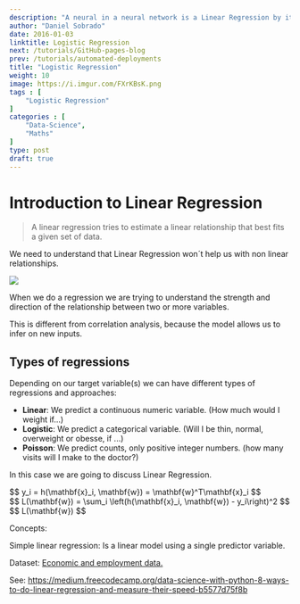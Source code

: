 ```yaml
---
description: "A neural in a neural network is a Linear Regression by itself, understanding linear regressions and its regularization techniques will help us understanding more advanced models."
author: "Daniel Sobrado"
date: 2016-01-03
linktitle: Logistic Regression
next: /tutorials/GitHub-pages-blog
prev: /tutorials/automated-deployments
title: "Logistic Regression"
weight: 10
image: https://i.imgur.com/FXrKBsK.png
tags : [
    "Logistic Regression"
]
categories : [
    "Data-Science",
    "Maths"
]
type: post
draft: true
---
```



# Introduction to Linear Regression

> A linear regression tries to estimate a linear relationship that best fits a given set of data.

We need to understand that Linear Regression won´t help us with non linear relationships.

![](https://imgur.com/sEceQfk)

When we do a regression we are trying to understand the strength and direction of the relationship between two or more variables.

This is different from correlation analysis, because the model allows us to infer on new inputs.

## Types of regressions

Depending on our target variable(s) we can have different types of regressions and approaches:

* **Linear**: We predict a continuous numeric variable. (How much would I weight if...)
* **Logistic**: We predict a categorical variable. (Will I be thin, normal, overweight or obesse, if ...)
* **Poisson**: We predict counts, only positive integer numbers. (how many visits will I make to the doctor?)

In this case we are going to discuss Linear Regression.

<div id="el"><span>$$ y_i = h(\mathbf{x}_i, \mathbf{w}) = \mathbf{w}^T\mathbf{x}_i $$</span></div>

<div id="el"><span>$$ L(\mathbf{w}) = \sum_i \left(h(\mathbf{x}_i, \mathbf{w}) - y_i\right)^2 $$</span></div>

<div id="el"><span>$$ L(\mathbf{w}) $$</span></div>

Concepts:

Simple linear regression: Is a linear model using a single predictor variable.

Dataset: [Economic and employment data.](http://people.sc.fsu.edu/~jburkardt/datasets/regression/x22.txt)


See: https://medium.freecodecamp.org/data-science-with-python-8-ways-to-do-linear-regression-and-measure-their-speed-b5577d75f8b